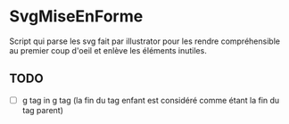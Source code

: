 # SvgMiseEnForme

Script qui parse les svg fait par illustrator pour les rendre compréhensible au premier coup d'oeil et enlève les éléments inutiles. 

## TODO
- [ ] g tag in g tag (la fin du tag enfant est considéré comme étant la fin du tag parent)